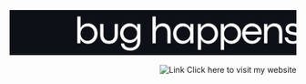 
![Banner](banner2.png)

<div align="right">

<img src="https://raw.githubusercontent.com/Tarikul-Islam-Anik/Animated-Fluent-Emojis/master/Emojis/Objects/Link.png" alt="Link" width="25" height="25" /> <a href="https://irash-perera.github.io/" style="text-decoration: none;">Click here to visit my website</a>

</div>
